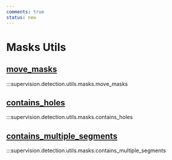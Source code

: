 ```yaml
---
comments: true
status: new
---
```


# Masks Utils

<div class="md-typeset">
  <h2><a href="#supervision.detection.utils.masks.move_masks">move_masks</a></h2>
</div>

:::supervision.detection.utils.masks.move_masks

<div class="md-typeset">
  <h2><a href="#supervision.detection.utils.masks.contains_holes">contains_holes</a></h2>
</div>

:::supervision.detection.utils.masks.contains_holes

<div class="md-typeset">
  <h2><a href="#supervision.detection.utils.masks.contains_multiple_segments">contains_multiple_segments</a></h2>
</div>

:::supervision.detection.utils.masks.contains_multiple_segments